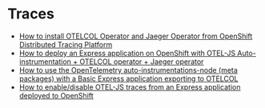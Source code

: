 # Traces

* [How to install OTELCOL Operator and Jaeger Operator from OpenShift Distributed Tracing Platform](./01/README.md)
* [How to deploy an Express application on OpenShift with OTEL-JS Auto-instrumentation + OTELCOL operator + Jaeger operator](./02/README.md)
* [How to use the OpenTelemetry auto-instrumentations-node (meta packages) with a Basic Express application exporting to OTELCOL](./03/README.md)
* [How to enable/disable OTEL-JS traces from an Express application deployed to OpenShift](./04/README.md)